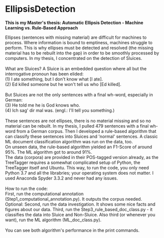 # EllipsisDetection
**This is my Master's thesis: Automatic Ellipsis Detection - Machine Learning vs. Rule-Based Approach**

Ellipses (sentences with missing material) are difficult for machines to process. Where information is bound to emptiness, machines struggle to perform. This is why ellipses must be detected and resolved (the missing material has to be rebuilt into the gap) in order to be smoothly processed by computers. In my thesis, I concentrated on the detection of Sluices. <br/> <br/>
What are Sluices? A Sluice is an embedded question where all but the interrogative pronoun has been elided: <br/>
(1) I ate something, but I don't know what [I ate]. <br/>
(2) Ed killed someone but he won't tell us who [Ed killed]. <br/> <br/>
But Sluices are not the only sentences with a final wh-word, especially in German: <br/>
(3) He told me he is God knows who. <br/>
(4) Ich sag' dir mal was. (engl.: I'll tell you something.) <br/> <br/>
These sentences are not ellipses, there is no material missing and so no material can be rebuilt.
In my thesis, I pulled 479 sentences with a final wh-word from a German corpus. Then I developed a rule-based algorithm that can classify these sentences into Sluices and 'normal' sentences. A classic ML document classification algorithm was run on the data, too. <br/>
On unseen data, the rule-based algorithm yielded an F1-Score of around 95%. The ML algorithm got to around 91%. <br/>
The data (corpora) are provided in their POS-tagged version already, as the TreeTagger requires a somewhat complicated setup of Python, the TreeTagger itself and Ubuntu. This way, to run the code, you only need Python 3.7 and all the librabries; your operating system does not matter. I used Anaconda Spyder 3.3.2 and never had any issues. <br/> <br/>
How to run the code: <br/>
First, run the computational annotation (Step1_computational_annotation.py). It outputs the corpus needed.
Optional: Second, run the data investigation. It shows some nice facts and figures about our data.
Third, run the Step3_rule_based_doc_class.py - it classifies the data into Sluice and Non-Sluice.
Also third (or whenever you want), run the ML algorithm (ML_doc_class.py). <br/> <br/>
You can see both algorithm's performance in the print commands.

